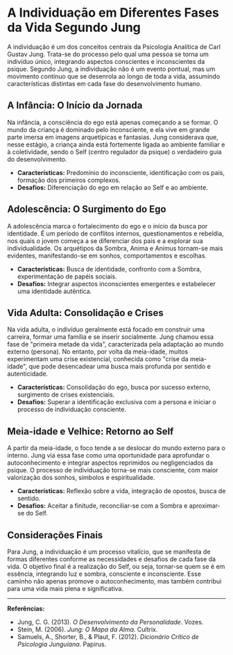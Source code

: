 # A Individuação em Diferentes Fases da Vida Segundo Jung

A individuação é um dos conceitos centrais da Psicologia Analítica de Carl Gustav Jung. Trata-se do processo pelo qual uma pessoa se torna um indivíduo único, integrando aspectos conscientes e inconscientes da psique. Segundo Jung, a individuação não é um evento pontual, mas um movimento contínuo que se desenrola ao longo de toda a vida, assumindo características distintas em cada fase do desenvolvimento humano.

## A Infância: O Início da Jornada

Na infância, a consciência do ego está apenas começando a se formar. O mundo da criança é dominado pelo inconsciente, e ela vive em grande parte imersa em imagens arquetípicas e fantasias. Jung considerava que, nesse estágio, a criança ainda está fortemente ligada ao ambiente familiar e à coletividade, sendo o Self (centro regulador da psique) o verdadeiro guia do desenvolvimento.

- **Características:** Predomínio do inconsciente, identificação com os pais, formação dos primeiros complexos.
- **Desafios:** Diferenciação do ego em relação ao Self e ao ambiente.

## Adolescência: O Surgimento do Ego

A adolescência marca o fortalecimento do ego e o início da busca por identidade. É um período de conflitos internos, questionamentos e rebeldia, nos quais o jovem começa a se diferenciar dos pais e a explorar sua individualidade. Os arquétipos da Sombra, Anima e Animus tornam-se mais evidentes, manifestando-se em sonhos, comportamentos e escolhas.

- **Características:** Busca de identidade, confronto com a Sombra, experimentação de papéis sociais.
- **Desafios:** Integrar aspectos inconscientes emergentes e estabelecer uma identidade autêntica.

## Vida Adulta: Consolidação e Crises

Na vida adulta, o indivíduo geralmente está focado em construir uma carreira, formar uma família e se inserir socialmente. Jung chamou essa fase de "primeira metade da vida", caracterizada pela adaptação ao mundo externo (persona). No entanto, por volta da meia-idade, muitos experimentam uma crise existencial, conhecida como "crise da meia-idade", que pode desencadear uma busca mais profunda por sentido e autenticidade.

- **Características:** Consolidação do ego, busca por sucesso externo, surgimento de crises existenciais.
- **Desafios:** Superar a identificação exclusiva com a persona e iniciar o processo de individuação consciente.

## Meia-idade e Velhice: Retorno ao Self

A partir da meia-idade, o foco tende a se deslocar do mundo externo para o interno. Jung via essa fase como uma oportunidade para aprofundar o autoconhecimento e integrar aspectos reprimidos ou negligenciados da psique. O processo de individuação torna-se mais consciente, com maior valorização dos sonhos, símbolos e espiritualidade.

- **Características:** Reflexão sobre a vida, integração de opostos, busca de sentido.
- **Desafios:** Aceitar a finitude, reconciliar-se com a Sombra e aproximar-se do Self.

## Considerações Finais

Para Jung, a individuação é um processo vitalício, que se manifesta de formas diferentes conforme as necessidades e desafios de cada fase da vida. O objetivo final é a realização do Self, ou seja, tornar-se quem se é em essência, integrando luz e sombra, consciente e inconsciente. Esse caminho não apenas promove o autoconhecimento, mas também contribui para uma vida mais plena e significativa.

---

**Referências:**

- Jung, C. G. (2013). *O Desenvolvimento da Personalidade*. Vozes.
- Stein, M. (2006). *Jung: O Mapa da Alma*. Cultrix.
- Samuels, A., Shorter, B., & Plaut, F. (2012). *Dicionário Crítico de Psicologia Junguiana*. Papirus.
